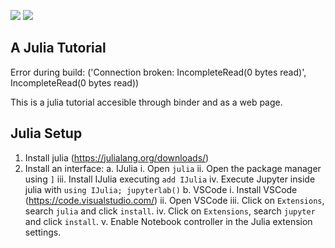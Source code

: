 [![][docs-img]][docs-url]
[![][binder-img]][binder-url]

## A Julia Tutorial

Error during build: ('Connection broken: IncompleteRead(0 bytes read)', IncompleteRead(0 bytes read))

This is a julia tutorial accesible through binder and as a web page.

[docs-img]: https://img.shields.io/badge/docs-latest%20release-blue.svg
[docs-url]: https://erickchacon.github.io/julia-tutorial/

[binder-img]: https://mybinder.org/badge_logo.svg
[binder-url]: https://mybinder.org/v2/gh/ErickChacon/julia-for-statistics/HEAD?filepath=notebooks

## Julia Setup

1. Install julia (https://julialang.org/downloads/)
2. Install an interface:
    a. IJulia
        i. Open `julia`
        ii. Open the package manager using `]`
        iii. Install IJulia executing `add IJulia`
        iv.  Execute Jupyter inside julia with `using IJulia; jupyterlab()`
    b. VSCode
        i. Install VSCode (https://code.visualstudio.com/)
        ii. Open VSCode
        iii. Click on `Extensions`, search `julia` and click `install`.
        iv.  Click on `Extensions`, search `jupyter` and click `install`.
        v.  Enable Notebook controller in the Julia extension settings.
